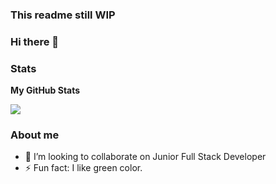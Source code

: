 ### This readme still WIP

### Hi there 👋

### Stats
<b>My GitHub Stats</b>

<a href="http://www.github.com/KantaphongK"><img src="https://github-readme-streak-stats.herokuapp.com/?user=KantaphongK&stroke=ffffff&background=1c1917&ring=0891b2&fire=0891b2&currStreakNum=ffffff&currStreakLabel=0891b2&sideNums=ffffff&sideLabels=ffffff&dates=ffffff&hide_border=true" /></a>

### About me
- 👯 I’m looking to collaborate on Junior Full Stack Developer 
- ⚡ Fun fact: I like green color.

